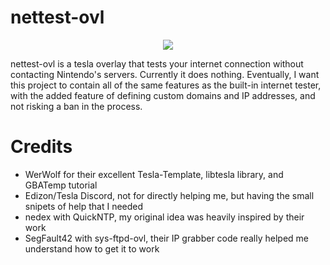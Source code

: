 # nettest-ovl

<p align="center">
  <img src="https://i.imgur.com/jL2ULIg.png">
</p>

nettest-ovl is a tesla overlay that tests your internet connection without contacting Nintendo's servers. Currently it does nothing. Eventually, I want this project to contain all of the same features as the built-in internet tester, with the added feature of defining custom domains and IP addresses, and not risking a ban in the process.


# Credits

* WerWolf for their excellent Tesla-Template, libtesla library, and GBATemp tutorial
* Edizon/Tesla Discord, not for directly helping me, but having the small snipets of help that I needed
* nedex with QuickNTP, my original idea was heavily inspired by their work
* SegFault42 with sys-ftpd-ovl, their IP grabber code really helped me understand how to get it to work